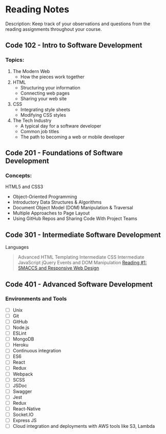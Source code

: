 # Reading Notes
Description: Keep track of your observations and questions from the reading assignments throughout your course.

## Code 102 - Intro to Software Development
### Topics:
1. The Modern Web
   * How the pieces work together
2. HTML
   * Structuring your information
   * Connecting web pages
   * Sharing your web site
3. CSS
   * Integrating style sheets
   * Modifying CSS styles
4. The Tech Industry
   * A typical day for a software developer
   * Common job titles
   * The path to becoming a web or mobile developer

## Code 201 - Foundations of Software Development
### Concepts:
HTML5 and CSS3
- Object-Oriented Programming
- Introductory Data Structures & Algorithms
- Document Object Model (DOM) Manipulation & Traversal
- Multiple Approaches to Page Layout
- Using GitHub Repos and Sharing Code With Project Teams

## Code 301 - Intermediate Software Development
Languages
> Advanced HTML Templating
> Intermediate CSS
> Intermediate JavaScript
> jQuery Events and DOM Manipulation
[Reading #1: SMACCS and Responsive Web Design](class-00.md)

## Code 401 - Advanced Software Development
### Environments and Tools
- [ ] Unix
- [ ] Git
- [ ] GitHub
- [ ] Node.js
- [ ] ESLint
- [ ] MongoDB
- [ ] Heroku
- [ ] Continuous integration
- [ ] ES6
- [ ] React
- [ ] Redux
- [ ] Webpack
- [ ] SCSS
- [ ] JSDoc
- [ ] Swagger
- [ ] Jest
- [ ] Redux
- [ ] React-Native
- [ ] Socket.IO
- [ ] Express JS
- [ ] Cloud integration and deployments with AWS tools like S3, Lambda